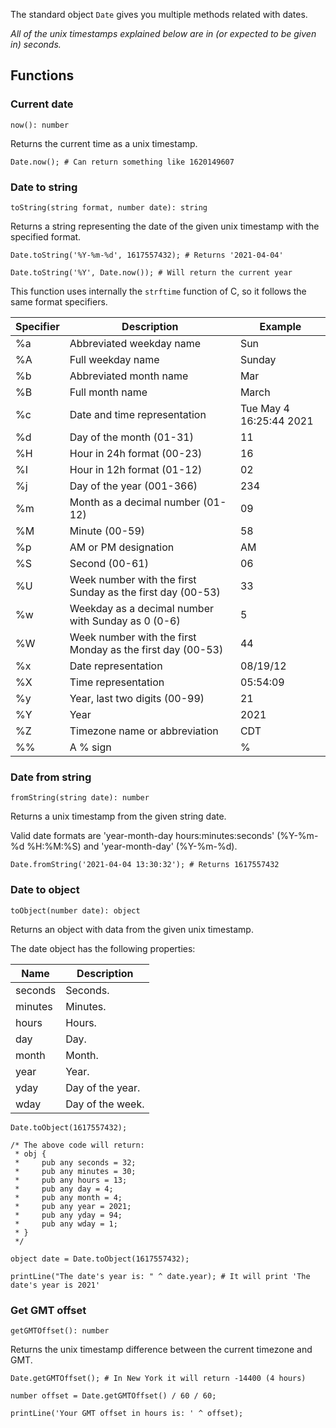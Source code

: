 The standard object `Date` gives you multiple methods related with dates.

_All of the unix timestamps explained below are in (or expected to be given in) seconds._

## Functions

### Current date

`now(): number`

Returns the current time as a unix timestamp.

```borealis
Date.now(); # Can return something like 1620149607
```

### Date to string

`toString(string format, number date): string`

Returns a string representing the date of the given unix timestamp with the specified format.

```borealis
Date.toString('%Y-%m-%d', 1617557432); # Returns '2021-04-04'
```

```borealis
Date.toString('%Y', Date.now()); # Will return the current year
```

This function uses internally the `strftime` function of C, so it follows the same format specifiers.

| Specifier| Description                                                | Example                 |
|----------|----------------------------------------------------------- |-------------------------|
| %a       | Abbreviated weekday name                                   | Sun                     |
| %A       | Full weekday name                                          | Sunday                  |
| %b       | Abbreviated month name	                                    | Mar                     |
| %B       | Full month name	                                        | March                   |
| %c       | Date and time representation	                            | Tue May 4 16:25:44 2021 |
| %d       | Day of the month (01-31)                                   | 11                      |
| %H       | Hour in 24h format (00-23)                                 | 16                      |
| %I       | Hour in 12h format (01-12)                                 | 02                      |
| %j       | Day of the year (001-366)                                  | 234                     |
| %m       | Month as a decimal number (01-12)                          | 09                      |
| %M       | Minute (00-59)                                             | 58                      |
| %p       | AM or PM designation                                       | AM                      |
| %S       | Second (00-61)                                             | 06                      |
| %U       | Week number with the first Sunday as the first day (00-53) | 33                      |
| %w       | Weekday as a decimal number with Sunday as 0 (0-6)         | 5                       |
| %W       | Week number with the first Monday as the first day (00-53) | 44                      |
| %x       | Date representation	                                    | 08/19/12                |
| %X       | Time representation	                                    | 05:54:09                |
| %y       | Year, last two digits (00-99)                              | 21                      |
| %Y       | Year                                                       | 2021                    |
| %Z       | Timezone name or abbreviation	                            | CDT                     |
| %%       | A % sign                                                   | %                       |

### Date from string

`fromString(string date): number`

Returns a unix timestamp from the given string date.

Valid date formats are 'year-month-day hours:minutes:seconds' (%Y-%m-%d %H:%M:%S) and 'year-month-day' (%Y-%m-%d).

```borealis
Date.fromString('2021-04-04 13:30:32'); # Returns 1617557432
```

### Date to object

`toObject(number date): object`

Returns an object with data from the given unix timestamp.

The date object has the following properties:

| Name    | Description      |
|---------|------------------|
| seconds | Seconds.         |
| minutes | Minutes.         |
| hours   | Hours.           |
| day     | Day.             |
| month   | Month.           |
| year    | Year.            |
| yday    | Day of the year. |
| wday    | Day of the week. |

```borealis
Date.toObject(1617557432);

/* The above code will return:
 * obj {
 *     pub any seconds = 32;
 *     pub any minutes = 30;
 *     pub any hours = 13;
 *     pub any day = 4;
 *     pub any month = 4;
 *     pub any year = 2021;
 *     pub any yday = 94;
 *     pub any wday = 1;
 * }
 */
```

```borealis
object date = Date.toObject(1617557432);

printLine("The date's year is: " ^ date.year); # It will print 'The date's year is 2021'
```

### Get GMT offset

`getGMTOffset(): number`

Returns the unix timestamp difference between the current timezone and GMT.

```borealis
Date.getGMTOffset(); # In New York it will return -14400 (4 hours)
```

```borealis
number offset = Date.getGMTOffset() / 60 / 60;

printLine('Your GMT offset in hours is: ' ^ offset);
```
